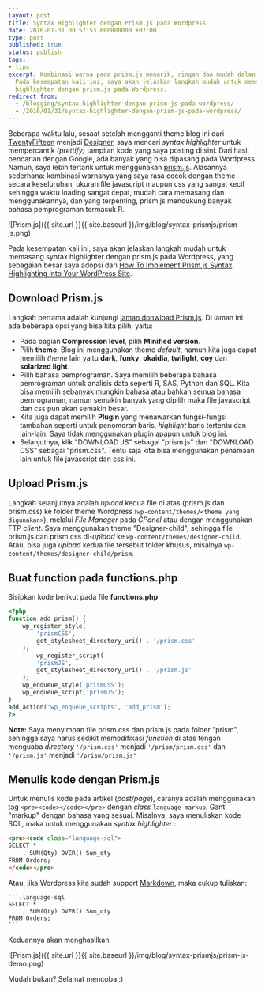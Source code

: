 ```yaml
---
layout: post
title: Syntax Highlighter dengan Prism.js pada Wordpress
date: 2016-01-31 00:57:53.000000000 +07:00
type: post
published: true
status: publish
tags:
- tips
excerpt: Kombinasi warna pada prism.js menarik, ringan dan mudah dalan penggunaannya.
  Pada kesempatan kali ini, saya akan jelaskan langkah mudah untuk memasang syntax
  highlighter dengan prism.js pada Wordpress.
redirect_from:
  - /blogging/syntax-highlighter-dengan-prism-js-pada-wordpress/
  - /2016/01/31/syntax-highlighter-dengan-prism-js-pada-wordpress/
---
```

Beberapa waktu lalu, sesaat setelah mengganti theme blog ini dari
[TwentyFifteen](https://wordpress.org/themes/twentyfifteen/) menjadi
[Designer](https://arraythemes.com/themes/designer-wordpress-theme/),
saya mencari *syntax highlighter* untuk mempercantik *(prettify)*
tampilan kode yang saya posting di sini. Dari hasil pencarian dengan
Google, ada banyak yang bisa dipasang pada Wordpress. Namun, saya lebih
tertarik untuk menggunakan [prism.js](http://prismjs.com). Alasannya
sederhana: kombinasi warnanya yang saya rasa cocok dengan theme secara
keseluruhan, ukuran file javascript maupun css yang sangat kecil
sehingga waktu loading sangat cepat, mudah cara memasang dan
menggunakannya, dan yang terpenting, prism.js mendukung banyak bahasa
pemprograman termasuk R.

![Prism.js]({{ site.url }}{{ site.baseurl }}/img/blog/syntax-prismjs/prism-js.png)

Pada kesempatan kali ini, saya akan jelaskan langkah mudah untuk
memasang syntax highlighter dengan prism.js pada Wordpress, yang
sebagaian besar saya adopsi dari [How To Implement Prism.js Syntax
Highlighting Into Your WordPress
Site](http://crambler.com/how-to-implement-prism-js-syntax-highlighting-into-your-wordpress-site/).

## Download Prism.js

Langkah pertama adalah kunjungi [laman donwload
Prism.js](http://prismjs.com/download.html). Di laman ini ada beberapa
opsi yang bisa kita pilih, yaitu:

-   Pada bagian **Compression level**, pilih **Minified version**.
-   Pilih **theme**. Blog ini menggunakan theme *default*, namun kita
    juga dapat memilih *theme* lain yaitu **dark**, **funky**,
    **okaidia**, **twilight**, **coy** dan **solarized light**.
-   Pilih bahasa pemprograman. Saya memilih beberapa bahasa pemrograman
    untuk analisis data seperti R, SAS, Python dan SQL. Kita bisa
    memilih sebanyak mungkin bahasa atau bahkan semua bahasa
    pemrograman, namun semakin banyak yang dipilih maka file javascript
    dan css pun akan semakin besar.
-   Kita juga dapat memilih **Plugin** yang menawarkan fungsi-fungsi
    tambahan seperti untuk penomoran baris, *highlight* baris tertentu
    dan lain-lain. Saya tidak menggunakan plugin apapun untuk blog ini.
-   Selanjutnya, klik "DOWNLOAD JS" sebagai "prism.js" dan "DOWNLOAD
    CSS" sebagai "prism.css". Tentu saja kita bisa menggunakan penamaan
    lain untuk file javascript dan css ini.

## Upload Prism.js

Langkah selanjutnya adalah *upload* kedua file di atas (prism.js dan
prism.css) ke folder theme Wordpress
(`wp-content/themes/<theme yang digunakan>`), melalui *File Manager*
pada *CPanel* atau dengan menggunakan FTP *client*. Saya menggunakan
theme "Designer-child", sehingga file prism.js dan prism.css di-*upload*
ke `wp-content/themes/designer-child`. Atau, bisa juga *upload* kedua
file tersebut folder khusus, misalnya
`wp-content/themes/designer-child/prism`.

## Buat function pada functions.php

Sisipkan kode berikut pada file **functions.php**

```php
<?php
function add_prism() {
    wp_register_style(
        'prismCSS',
        get_stylesheet_directory_uri() . '/prism.css'
    );
        wp_register_script(
        'prismJS',
        get_stylesheet_directory_uri() . '/prism.js'
    );
    wp_enqueue_style('prismCSS');
    wp_enqueue_script('prismJS');
}
add_action('wp_enqueue_scripts', 'add_prism');
?>
```

**Note:** Saya menyimpan file prism.css dan prism.js pada folder
"prism", sehingga saya harus sedikit memodifikasi *function* di atas
tengan menguaba *directory* `'/prism.css'` menjadi `'/prism/prism.css'`
dan `'/prism.js'` menjadi `'/prism/prism.js'`

## Menulis kode dengan Prism.js

Untuk menulis kode pada artikel (*post/page*), caranya adalah
menggunakan tag `<pre><code></code></pre>` dengan *class*
`language-markup`. Ganti "markup" dengan bahasa yang sesuai. Misalnya,
saya menuliskan kode SQL, maka untuk menggunakan *syntax highlighter* :

```html
<pre><code class="language-sql">
SELECT *
    , SUM(Qty) OVER() Sum_qty 
FROM Orders;
</code></pre>
```

Atau, jika Wordpress kita sudah support
[Markdown](https://nurandi.net/blogging/format-teks-dengan-markdown/),
maka cukup tuliskan:

    ```.language-sql
    SELECT *
        , SUM(Qty) OVER() Sum_qty 
    FROM Orders;
    ```
 
Keduannya akan menghasilkan

![Prism.js]({{ site.url }}{{ site.baseurl }}/img/blog/syntax-prismjs/prism-js-demo.png)

Mudah bukan? Selamat mencoba :)
